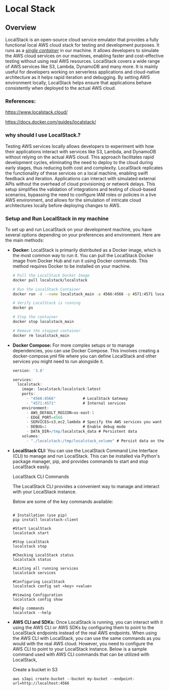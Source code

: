 # Local Stack #

## Overview ##

LocalStack is an open-source cloud service emulator that provides a fully functional local AWS cloud stack for testing and development purposes. It runs as a <ins>_single container_</ins> in our machine. It allows developers to simulate the AWS cloud services on our machines, enabling faster and cost-effective testing without using real AWS resources. LocalStack covers a wide range of AWS services like S3, Lambda, DynamoDB and many more. It is mainly useful for developers working on serverless applications and cloud-native architecture as it helps rapid iteration and debugging. By setting AWS environment locally, LocalStack helps ensure that applications behave consistently when deployed to the actual AWS cloud.

### References: ###
https://www.localstack.cloud/

https://docs.docker.com/guides/localstack/

### why should I use LocalStack.? ###

Testing AWS services locally allows developers to experiment with how their applications interact with services like S3, Lambda, and DynamoDB without relying on the actual AWS cloud. This approach facilitates rapid development cycles, eliminating the need to deploy to the cloud during early stages, thus reducing both cost and complexity. LocalStack replicates the functionality of these services on a local machine, enabling swift feedback and iteration. Applications can interact with simulated external APIs without the overhead of cloud provisioning or network delays. This setup simplifies the validation of integrations and testing of cloud-based scenarios, bypassing the need to configure IAM roles or policies in a live AWS environment, and allows for the simulation of intricate cloud architectures locally before deploying changes to AWS.

### Setup and Run LocalStack in my machine ###

To set up and run LocalStack on your development machine, you have several options depending on your preferences and environment. Here are the main methods:

- **Docker:** LocalStack is primarily distributed as a Docker image, which is the most common way to run it. You can pull the LocalStack Docker image from Docker Hub and run it using Docker commands. This method requires Docker to be installed on your machine.
  
  ```bash
  # Pull the LocalStack Docker Image
  docker pull localstack/localstack

  # Run the LocalStack Container  
  docker run -d --name localstack_main -p 4566:4566 -p 4571:4571 localstack/localstack
  
  # Verify LocalStack is running  
  docker ps
  
  # Stop the container
  docker stop localstack_main

  # Remove the stopped container
  docker rm localstack_main
  
  ```

- **Docker Compose:** For more complex setups or to manage dependencies, you can use Docker Compose. This involves creating a docker-compose.yml file where you can define LocalStack and other services you might need to run alongside it.

  ```groovy
  version: '3.8'

  services:
    localstack:
      image: localstack/localstack:latest
      ports:
        - "4566:4566"            # LocalStack Gateway
        - "4571:4571"            # Internal services
      environment:
        - AWS_DEFAULT_REGION=us-east-1
        - EDGE_PORT=4566
        - SERVICES=s3,ec2,lambda # Specify the AWS services you want to emulate
        - DEBUG=1                # Enable debug mode
        - DATA_DIR=/tmp/localstack_data # Persistent data
      volumes:
        - "./localstack:/tmp/localstack_volume" # Persist data on the host

  ```

- **LocalStack CLI:** You can use the LocalStack Command Line Interface (CLI) to manage and run LocalStack. This can be installed via Python's package manager, pip, and provides commands to start and stop LocalStack easily.
  
  LocalStack CLI Commands
  
  The LocalStack CLI provides a convenient way to manage and interact with your LocalStack instance.

  Below are some of the key commands available:

  ```
  
  # Installation (use pip)
  pip install localstack-client

  #Start LocalStack
  localstack start

  #Stop LocalStack
  localstack stop

  #Checking LocalStack status
  localstack status

  #Listing all running services
  localstack services

  #Configuring LocalStack
  localstack config set <key> <value>

  #Viewing Configuration
  localstack config show

  #Help commands
  localstack --help
  
  ```
  
- **AWS CLI and SDKs:** Once LocalStack is running, you can interact with it using the AWS CLI or AWS SDKs by configuring them to point to the LocalStack endpoints instead of the real AWS endpoints.
  When using the AWS CLI with LocalStack, you can use the same commands as you would with the real AWS cloud. However, you need to configure the AWS CLI to point to your LocalStack instance.
  Below is a sample command used with AWS CLI commands that can be utilized with LocalStack,

  Create a bucket in S3

  ```
  aws s3api create-bucket --bucket my-bucket --endpoint-url=http://localhost:4566
  ```

